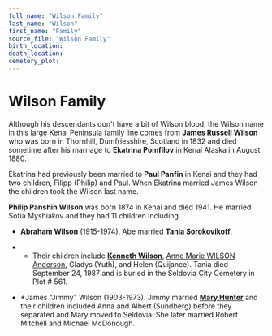 ```yaml
---
full_name: "Wilson Family"
last_name: "Wilson"
first_name: "Family"
source_file: "Wilson Family"
birth_location:
death_location:
cemetery_plot: 
---
```

# Wilson Family

Although his descendants don't have a bit of Wilson blood, the Wilson name in this large Kenai Peninsula family line comes from **James Russell Wilson**
who was born in Thornhill, Dumfriesshire, Scotland in 1832 and died sometime after his marriage to **Ekatrina
Pomfilov** in Kenai Alaska in August 1880. 

Ekatrina had previously been married to **Paul Panfin** in Kenai and they had two children, Filipp (Philip) and
Paul. When Ekatrina married James Wilson the children took the Wilson
last name. 

**Philip Panshin Wilson** was born 1874 in Kenai and died 1941.  He married Sofia Myshiakov and they had 11 children including 

- **Abraham Wilson** (1915-1974). Abe married [**Tania Sorokovikoff**](../_people/Wilson_Tania_Sorokovikoff.md). 

- - Their children include [**Kenneth Wilson**](../_people/Wilson_Kenneth.md), [Anne Marie WILSON Anderson](../_people/Anderson_Ann_Marie_Wilson.md), Gladys (Yuth), and Helen (Quijance). Tania died September 24, 1987 and is buried in the Seldovia City Cemetery in Plot # 561.  

- *James "Jimmy" Wilson (1903-1973).  Jimmy married [**Mary Hunter**](../people/McDonough_Mary_Wilson.md) and their children included Anna and Albert (Sundberg) before they separated and Mary moved to Seldovia. She later married Robert Mitchell and Michael McDonough.
